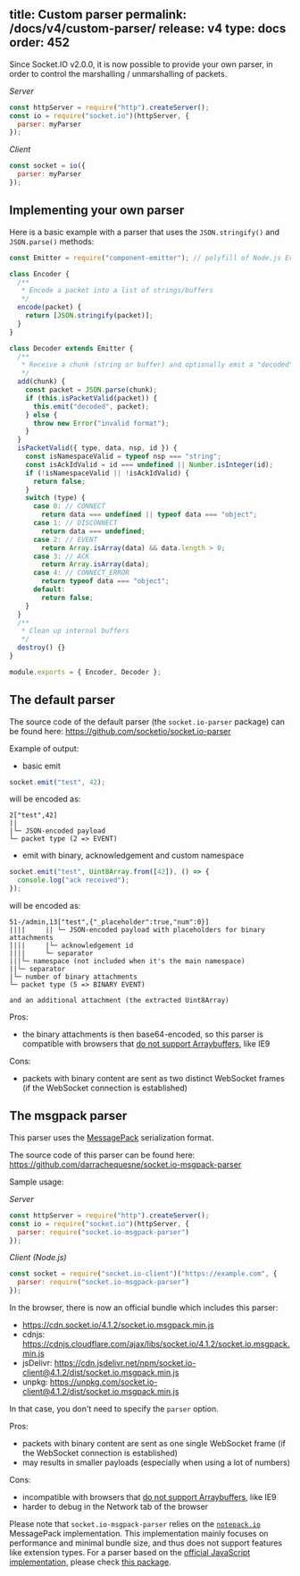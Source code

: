 title: Custom parser
permalink: /docs/v4/custom-parser/
release: v4
type: docs
order: 452
---

Since Socket.IO v2.0.0, it is now possible to provide your own parser, in order to control the marshalling / unmarshalling of packets.

*Server*

```js
const httpServer = require("http").createServer();
const io = require("socket.io")(httpServer, {
  parser: myParser
});
```

*Client*

```js
const socket = io({
  parser: myParser
});
```

## Implementing your own parser

Here is a basic example with a parser that uses the `JSON.stringify()` and `JSON.parse()` methods:

```js
const Emitter = require("component-emitter"); // polyfill of Node.js EventEmitter in the browser 

class Encoder {
  /**
   * Encode a packet into a list of strings/buffers
   */
  encode(packet) {
    return [JSON.stringify(packet)];
  }
}

class Decoder extends Emitter {
  /**
   * Receive a chunk (string or buffer) and optionally emit a "decoded" event with the reconstructed packet
   */
  add(chunk) {
    const packet = JSON.parse(chunk);
    if (this.isPacketValid(packet)) {
      this.emit("decoded", packet);
    } else {
      throw new Error("invalid format");
    }
  }
  isPacketValid({ type, data, nsp, id }) {
    const isNamespaceValid = typeof nsp === "string";
    const isAckIdValid = id === undefined || Number.isInteger(id);
    if (!isNamespaceValid || !isAckIdValid) {
      return false;
    }
    switch (type) {
      case 0: // CONNECT
        return data === undefined || typeof data === "object";
      case 1: // DISCONNECT
        return data === undefined;
      case 2: // EVENT
        return Array.isArray(data) && data.length > 0;
      case 3: // ACK
        return Array.isArray(data);
      case 4: // CONNECT_ERROR
        return typeof data === "object";
      default:
        return false;
    }
  }
  /**
   * Clean up internal buffers
   */
  destroy() {}
}

module.exports = { Encoder, Decoder };
```

## The default parser

The source code of the default parser (the `socket.io-parser` package) can be found here: https://github.com/socketio/socket.io-parser

Example of output:

- basic emit

```js
socket.emit("test", 42);
```

will be encoded as:

```
2["test",42]
||
|└─ JSON-encoded payload
└─ packet type (2 => EVENT)
```

- emit with binary, acknowledgement and custom namespace

```js
socket.emit("test", Uint8Array.from([42]), () => {
  console.log("ack received");
});
```

will be encoded as:

```
51-/admin,13["test",{"_placeholder":true,"num":0}]
||||     || └─ JSON-encoded payload with placeholders for binary attachments
||||     |└─ acknowledgement id
||||     └─ separator
|||└─ namespace (not included when it's the main namespace)
||└─ separator
|└─ number of binary attachments
└─ packet type (5 => BINARY EVENT)

and an additional attachment (the extracted Uint8Array)
```

Pros:

- the binary attachments is then base64-encoded, so this parser is compatible with browsers that [do not support Arraybuffers](https://caniuse.com/mdn-javascript_builtins_arraybuffer), like IE9

Cons:

- packets with binary content are sent as two distinct WebSocket frames (if the WebSocket connection is established)

## The msgpack parser

This parser uses the [MessagePack](https://msgpack.org/) serialization format.

The source code of this parser can be found here: https://github.com/darrachequesne/socket.io-msgpack-parser

Sample usage:

*Server*

```js
const httpServer = require("http").createServer();
const io = require("socket.io")(httpServer, {
  parser: require("socket.io-msgpack-parser")
});
```

*Client (Node.js)*

```js
const socket = require("socket.io-client")("https://example.com", {
  parser: require("socket.io-msgpack-parser")
});
```

In the browser, there is now an official bundle which includes this parser:

- https://cdn.socket.io/4.1.2/socket.io.msgpack.min.js
- cdnjs: https://cdnjs.cloudflare.com/ajax/libs/socket.io/4.1.2/socket.io.msgpack.min.js
- jsDelivr: https://cdn.jsdelivr.net/npm/socket.io-client@4.1.2/dist/socket.io.msgpack.min.js
- unpkg: https://unpkg.com/socket.io-client@4.1.2/dist/socket.io.msgpack.min.js

In that case, you don't need to specify the `parser` option.

Pros:

- packets with binary content are sent as one single WebSocket frame (if the WebSocket connection is established)
- may results in smaller payloads (especially when using a lot of numbers)

Cons:

- incompatible with browsers that [do not support Arraybuffers](https://caniuse.com/mdn-javascript_builtins_arraybuffer), like IE9
- harder to debug in the Network tab of the browser

Please note that `socket.io-msgpack-parser` relies on the [`notepack.io`](https://github.com/darrachequesne/notepack) MessagePack implementation. This implementation mainly focuses on performance and minimal bundle size, and thus does not support features like extension types. For a parser based on the [official JavaScript implementation](https://github.com/msgpack/msgpack-javascript), please check [this package](https://www.npmjs.com/package/@skgdev/socket.io-msgpack-javascript).
